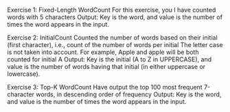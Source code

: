 Exercise 1: Fixed-Length WordCount
For this exercise, you I have counted words with 5 characters
Output: Key is the word, and value is the number of times the word appears in the input.

Exercise 2: InitialCount
Counted the number of words based on their initial (first character), i.e., count of the number of words per initial
The letter case is not taken into account. For example, Apple and apple will be both counted for initial A
Output: Key is the initial (A to Z in UPPERCASE), and value is the number of words having that initial (in either uppercase or lowercase).

Exercise 3: Top-K WordCount
Have output the top 100 most frequent 7-character words, in descending order of frequency
Output: Key is the word, and value is the number of times the word appears in the input.